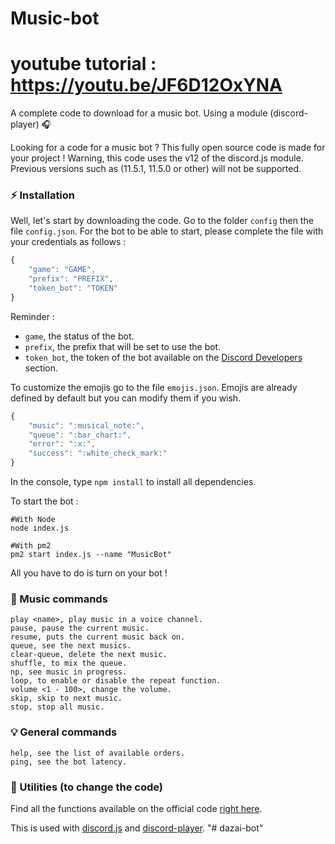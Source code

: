# Music-bot

# youtube tutorial : https://youtu.be/JF6D12OxYNA

A complete code to download for a music bot. Using a module (discord-player) 🎧

Looking for a code for a music bot ? This fully open source code is made for your project !
Warning, this code uses the v12 of the discord.js module. Previous versions such as (11.5.1, 11.5.0 or other) will not be supported.

### ⚡ Installation

Well, let's start by downloading the code.
Go to the folder `config` then the file `config.json`.
For the bot to be able to start, please complete the file with your credentials as follows :

```js
{
    "game": "GAME",
    "prefix": "PREFIX",
    "token_bot": "TOKEN"
}
```

Reminder :

- `game`, the status of the bot.
- `prefix`, the prefix that will be set to use the bot.
- `token_bot`, the token of the bot available on the [Discord Developers](https://discordapp.com/developers/applications) section.

To customize the emojis go to the file `emojis.json`.
Emojis are already defined by default but you can modify them if you wish.

```js
{
    "music": ":musical_note:",
    "queue": ":bar_chart:",
    "error": ":x:",
    "success": ":white_check_mark:"
}
```

In the console, type `npm install` to install all dependencies.

To start the bot :

```
#With Node
node index.js

#With pm2
pm2 start index.js --name "MusicBot"
```

All you have to do is turn on your bot !

### 🎵 Music commands

```
play <name>, play music in a voice channel.
pause, pause the current music.
resume, puts the current music back on. 
queue, see the next musics.
clear-queue, delete the next music.
shuffle, to mix the queue.
np, see music in progress.
loop, to enable or disable the repeat function.
volume <1 - 100>, change the volume.
skip, skip to next music.
stop, stop all music.

```

### 💡 General commands

```
help, see the list of available orders.
ping, see the bot latency.
```

### 🏓 Utilities (to change the code)

Find all the functions available on the official code [right here](https://github.com/Androz2091/discord-player).

This is used with [discord.js](https://www.npmjs.com/package/discord.js) and [discord-player](https://www.npmjs.com/package/discord-player).
"# dazai-bot" 

